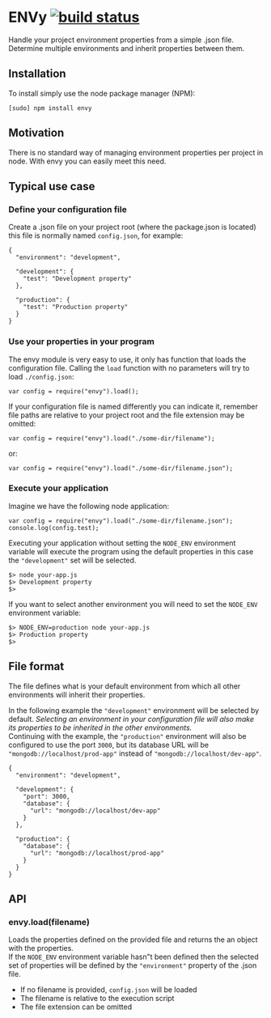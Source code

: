 # ENVy [![build status](https://secure.travis-ci.org/eliOcs/node-envy.png)](http://travis-ci.org/eliOcs/node-envy)

Handle your project environment properties from a simple .json file. Determine
 multiple environments and inherit properties between them.

## Installation

To install simply use the node package manager (NPM):

    [sudo] npm install envy

## Motivation

There is no standard way of managing environment properties per project in 
node. With envy you can easily meet this need.

## Typical use case 

### Define your configuration file

Create a .json file on your project root (where the package.json is located) 
this file is normally named `config.json`, for example:

    {
      "environment": "development",

      "development": {
        "test": "Development property"
      },

      "production": {
        "test": "Production property"
      }
    }

### Use your properties in your program

The envy module is very easy to use, it only has function that loads the 
configuration file.
Calling the `load` function with no parameters will try to load `./config.json`:

    var config = require("envy").load();

If your configuration file is named differently you can indicate it, remember 
file paths are relative to your project root and the file extension may be 
omitted:

    var config = require("envy").load("./some-dir/filename");

or:

    var config = require("envy").load("./some-dir/filename.json");

### Execute your application

Imagine we have the following node application:

    var config = require("envy").load("./some-dir/filename.json");
    console.log(config.test);

Executing your application without setting the `NODE_ENV` environment 
variable will execute the program using the default properties in this case 
the `"development"` set will be selected.

    $> node your-app.js
    $> Development property
    $>

If you want to select another environment you will need to set the 
`NODE_ENV` environment variable:

    $> NODE_ENV=production node your-app.js
    $> Production property
    $>

## File format

The file defines what is your default environment from which all other 
environments will inherit their properties.

In the following example the `"development"` environment will be selected 
by default. _Selecting an environment in your configuration file will also make
 its properties to be inherited in the other environments._  
Continuing with the example, the `"production"` environment will also be 
configured to use the port `3000`, but its database URL will be 
`"mongodb://localhost/prod-app"` instead of 
`"mongodb://localhost/dev-app"`.

    {
      "environment": "development",

      "development": {
        "port": 3000,
        "database": {
          "url": "mongodb://localhost/dev-app"
        }
      },

      "production": {
        "database": {
          "url": "mongodb://localhost/prod-app"
        }
      }
    }

## API

### envy.load(filename)

Loads the properties defined on the provided file and returns the an object with
 the properties.  
If the `NODE_ENV` environment variable hasn"t been defined then the 
selected set of properties will be defined by the `"environment"` property
 of the .json file.  

* If no filename is provided, `config.json` will be loaded
* The filename is relative to the execution script
* The file extension can be omitted
